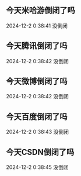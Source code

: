 ## 今天米哈游倒闭了吗

2024-12-2 0:38:41 没倒闭

## 今天腾讯倒闭了吗

2024-12-2 0:38:42 没倒闭

## 今天微博倒闭了吗

2024-12-2 0:38:42 没倒闭

## 今天百度倒闭了吗

2024-12-2 0:38:43 没倒闭

## 今天CSDN倒闭了吗

2024-12-2 0:38:45 没倒闭


